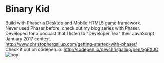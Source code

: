 # Binary Kid
Build with Phaser a Desktop and Moblie HTML5 game framework. <br>
Never used Phaser before, check out my blog series with Phaser. <br>
Developed for a podcast that I listen to "Developer Tea" their JavaScript January 2017 contest. <br>
http://www.christophergallup.com/getting-started-with-phaser/ <br>
Check it out on codepen.io: http://codepen.io/devchrisgallup/pen/xgEXJO
![boy](https://cloud.githubusercontent.com/assets/19313175/21968886/52e52282-db5f-11e6-9452-e90ff55bb7e8.PNG)
